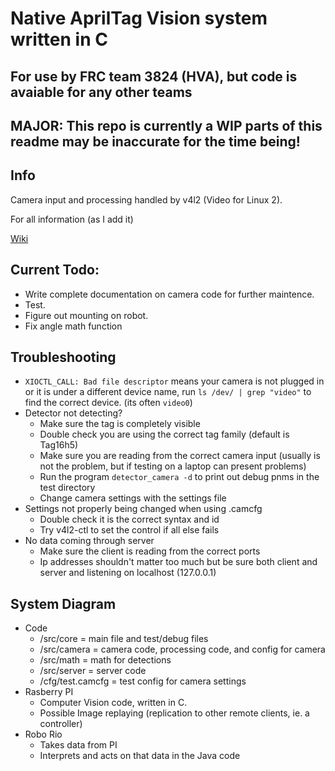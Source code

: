 # Native AprilTag Vision system written in C

## For use by FRC team 3824 (HVA), but code is avaiable for any other teams

## MAJOR: This repo is currently a WIP parts of this readme may be inaccurate for the time being!

## Info
Camera input and processing handled by v4l2 (Video for Linux 2).

For all information (as I add it)

[Wiki](https://github.com/bogogion/frc-2023-cv/wiki)

## Current Todo:
- Write complete documentation on camera code for further maintence.
- Test.
- Figure out mounting on robot.
- Fix angle math function

## Troubleshooting
- `XIOCTL_CALL: Bad file descriptor` means your camera is not plugged in or it is under a different device name, run `ls /dev/ | grep "video"` to find
the correct device. (its often `video0`)
- Detector not detecting?
    - Make sure the tag is completely visible
    - Double check you are using the correct tag family (default is Tag16h5)
    - Make sure you are reading from the correct camera input (usually is not the problem, but if testing on a laptop can present problems)
    - Run the program `detector_camera -d` to print out debug pnms in the test directory
    - Change camera settings with the settings file
- Settings not properly being changed when using .camcfg
    - Double check it is the correct syntax and id
    - Try v4l2-ctl to set the control if all else fails
- No data coming through server
    - Make sure the client is reading from the correct ports
    - Ip addresses shouldn't matter too much but be sure both client and server and listening on localhost (127.0.0.1)

## System Diagram
* Code
    * /src/core = main file and test/debug files
    * /src/camera = camera code, processing code, and config for camera
    * /src/math = math for detections
    * /src/server = server code
    * /cfg/test.camcfg = test config for camera settings
* Rasberry PI
    * Computer Vision code, written in C.
    * Possible Image replaying (replication to other remote clients, ie. a controller)
* Robo Rio
    * Takes data from PI
    * Interprets and acts on that data in the Java code
